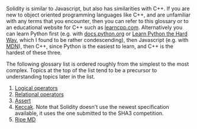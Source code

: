 Solidity is similar to Javascript, but also has similarities with C++. If you are new to object oriented programming languages like C++, and are unfamiliar with any terms that you encounter, then you can refer to this glossary or to an educational website for C++ such as [learncpp.com](http://www.learncpp.com). Alternatively you can learn Python first (e.g. with [docs.python.org](https://docs.python.org/3/tutorial/index.html) or [Learn Python the Hard Way](https://www.learnpythonthehardway.org/), which I found to be rather condescending), then Javascript (e.g. with [MDN](https://developer.mozilla.org/en-US/docs/Web/JavaScript)), then C++, since Python is the easiest to learn, and C++ is the hardest of these three.

The following glossary list is ordered roughly from the simplest to the most complex. Topics at the top of the list tend to be a precursor to understanding topics later in the list.

1. [Logical operators](http://www.learncpp.com/cpp-tutorial/36-logical-operators/)
2. [Relational operators](http://www.learncpp.com/cpp-tutorial/35-relational-operators-comparisons/)
3. [Assert](http://www.learncpp.com/cpp-tutorial/7-12a-assert-and-static_assert/)
4. [Keccak](http://keccak.noekeon.org/specs_summary.html). Note that Solidity doesn't use the newest specification available, it uses the one submitted to the SHA3 competition.
5. [Ripe MD](http://homes.esat.kuleuven.be/~bosselae/ripemd160.html)
